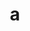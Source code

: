 ---
layout: cake
title:  a
type: cake
bannerimg: /banners/cakebanner
comic: cake_21.png
name: Huggi
hovertext: heh heh
next: 22
prev: 20
permalink: cakes/21/
---